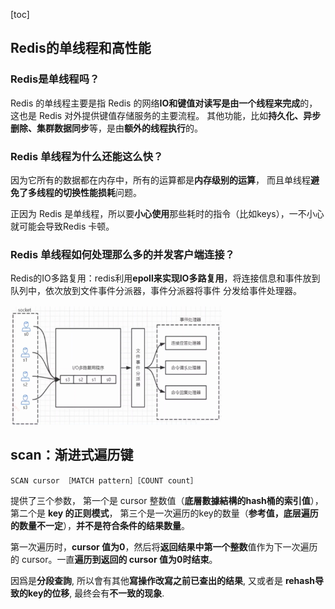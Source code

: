 [toc]

## Redis的单线程和高性能

### Redis是单线程吗？

Redis 的单线程主要是指 Redis 的网络**IO和键值对读写是由一个线程来完成**的，这也是 Redis 对外提供键值存储服务的主要流程。
其他功能，比如**持久化、异步删除、集群数据同步**等，是由**额外的线程执行**的。

### Redis 单线程为什么还能这么快？

因为它所有的数据都在内存中，所有的运算都是**内存级别的运算**，
而且单线程**避免了多线程的切换性能损耗**问题。

正因为 Redis 是单线程，所以要**小心使用**那些耗时的指令（比如keys），一不小心就可能会导致Redis 卡顿。

### Redis 单线程如何处理那么多的并发客户端连接？

Redis的IO多路复用：redis利用**epoll来实现IO多路复用**，将连接信息和事件放到队列中，依次放到文件事件分派器，事件分派器将事件
分发给事件处理器。

<img src="Screenshot 2024-11-26 at 08.52.21.png" alt="Screenshot 2024-11-26 at 08.52.21" style="zoom: 33%;" />



## scan：渐进式遍历键

```
SCAN cursor ［MATCH pattern］［COUNT count］
```

提供了三个参数，
第一个是 cursor 整数值（**底層數據結構的hash桶的索引值**），
第二个是 **key 的正则模式**，
第三个是一次遍历的key的数量（**参考值，底层遍历的数量不一定**），**并不是符合条件的结果数量**。

第一次遍历时，**cursor 值为0**，然后将**返回结果中第一个整数**值作为下一次遍历的 cursor。一直**遍历到返回的 cursor 值为0时结束**。

因爲是**分段查詢**, 所以會有其他**寫操作改寫之前已查出的结果**, 又或者是 **rehash导致的key的位移**, 最终会有**不一致的现象**.